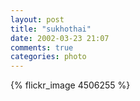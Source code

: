```yaml
---
layout: post
title: "sukhothai"
date: 2002-03-23 21:07
comments: true
categories: photo
---
```


{% flickr_image 4506255 %}
